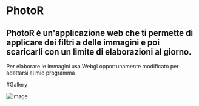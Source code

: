 
# PhotoR

## PhotoR è un'applicazione web che ti permette di applicare dei filtri a delle immagini e poi scaricarli con un limite di elaborazioni al giorno.
Per elaborare le immagini usa  Webgl opportunamente modificato per adattarsi al mio programma

#Gallery

![image](https://user-images.githubusercontent.com/32204647/226210133-c1bdacfa-ee51-4def-9b0e-69a94d986c6f.png)
